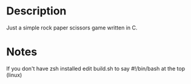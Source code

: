 # Description
Just a simple rock paper scissors game written in C.
# Notes
If you don't have zsh installed edit build.sh to say #!/bin/bash at the top (linux)
